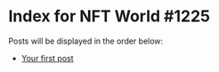 # Index for NFT World #1225
Posts will be displayed in the order below:

- [Your first post](./001-first.md)

